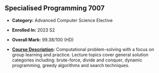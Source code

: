 ## Specialised Programming 7007

- **Category:** Advanced Computer Science Elective
  
- **Enrolled In:** 2023 S2

- **Overall Mark:** 99.38/100 (HD)

- **[Course Description](https://access.adelaide.edu.au/courses/details.asp?year=2024&course=002618+1+4410+1):** Computational problem-solving with a focus on group learning and practice. Lecture topics cover general solution categories including: brute-force, divide and conquer, dynamic programming, greedy algorithms and search techniques.
